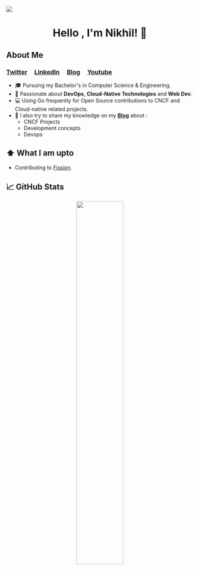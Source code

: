
<img align="center" src="https://i.imgur.com/4ASafy0.png">

<h1 align="center">Hello , I'm Nikhil! <span class="wave">👋</span></h1>


## About Me

### **[Twitter](https://twitter.com/nikhilstwt)**&nbsp;&nbsp;&nbsp;&nbsp;&nbsp;**[LinkedIn](https://www.linkedin.com/in/nikhil-sharma-3884261b2/)**&nbsp;&nbsp;&nbsp;&nbsp;&nbsp;**[Blog](https://nikhilsblog.hashnode.dev/)**&nbsp;&nbsp;&nbsp;&nbsp;&nbsp;**[Youtube](https://www.youtube.com/channel/UC13FZ3U7cuLIGN9lOo_8cQQ)**


- :mortar_board: Pursuing my Bachelor's in Computer Science & Engineering. 
- :raising_hand: Passionate about **DevOps**, **Cloud-Native Technologies** and **Web Dev**.
- :computer: Using Go frequently for Open Source contributions to CNCF and Cloud-native related projects.
- :cowboy_hat_face: I also try to share my knowledge on my **[Blog](https://nikhilsblog.hashnode.dev/)** about :
	- CNCF Projects
	- Development concepts
	- Devops

## :arrow_up: What I am upto

- Contributing to [Fission](https://github.com/fission/fission).


<h2> 📈 GitHub Stats </h2>

<!-- ![](https://github-readme-stats.vercel.app/api?username=NikhilSharmaWe&show_icons=true&theme=tokyonight)  -->
<p align="center">
	
  <img width="50%" src="https://github-readme-stats.vercel.app/api?username=NikhilSharmaWe&show_icons=true&theme=algolia&hide_border=true" />
<!--   <img width="48%" src="https://github-readme-streak-stats.herokuapp.com/?user=NikhilSharmaWe&theme=algolia&hide_border=true" /> -->
</p>
